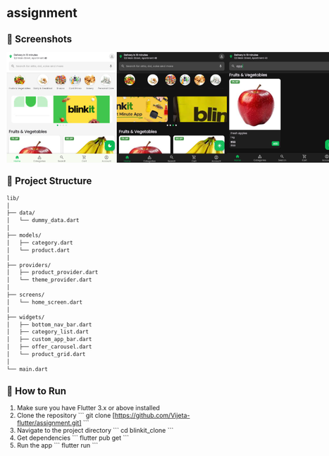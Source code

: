 # assignment
## 📱 Screenshots

<div style="display: flex; flex-direction: row;">
  <img src="assets/screenshots/homescreen1.png" width="250" >
  <img src="assets/screenshots/homescreen2.png" width="250" >
  <img src="assets/screenshots/homescreen3.png" width="250">
  <img src="assets/screenshots/homescreen4.png" width="250">
</div>

## 📂 Project Structure
```bash
lib/
│
├── data/
│   └── dummy_data.dart
│
├── models/
│   ├── category.dart
│   └── product.dart
│
├── providers/
│   ├── product_provider.dart
│   └── theme_provider.dart
│
├── screens/
│   └── home_screen.dart
│
├── widgets/
│   ├── bottom_nav_bar.dart
│   ├── category_list.dart
│   ├── custom_app_bar.dart
│   ├── offer_carousel.dart
│   └── product_grid.dart
│
└── main.dart
```
## 🚀 How to Run

1. Make sure you have Flutter 3.x or above installed
2. Clone the repository
   \`\`\`
   git clone [https://github.com/Vijeta-flutter/assignment.git]
   \`\`\`
3. Navigate to the project directory
   \`\`\`
   cd blinkit_clone
   \`\`\`
4. Get dependencies
   \`\`\`
   flutter pub get
   \`\`\`
5. Run the app
   \`\`\`
   flutter run
   \`\`\`
